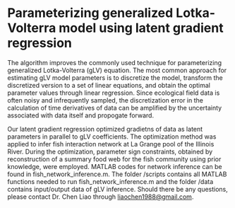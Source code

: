 # Parameterizing generalized Lotka-Volterra model using latent gradient regression
The algorithm improves the commonly used technique for parameterizing generalized Lotka-Volterra (gLV) equation. The most common approach for estimating gLV model parameters is to discretize the model, transform the discretized version to a set of linear equations, and obtain the optimal parameter values through linear regression. Since ecological field data is often noisy and infrequently sampled, the discretization error in the calculation of time derivatives of data can be amplified by the uncertainty associated with data itself and propogate forward. 

Our latent gradient regression optimized gradietns of data as latent parameters in parallel to gLV coefficients. The optimization method was applied to infer fish interaction network at La Grange pool of the Illinois River. During the optimization, parameter sign constraints, obtained by reconstruction of a summary food web for the fish community using prior knowledge, were employed. MATLAB codes for network inference can be found in fish_network_inference.m. The folder /scripts contains all MATLAB functions needed to run fish_network_inference.m and the folder /data contains input/output data of gLV inference. Should there be any questions, please contact Dr. Chen Liao through liaochen1988@gmail.com.
